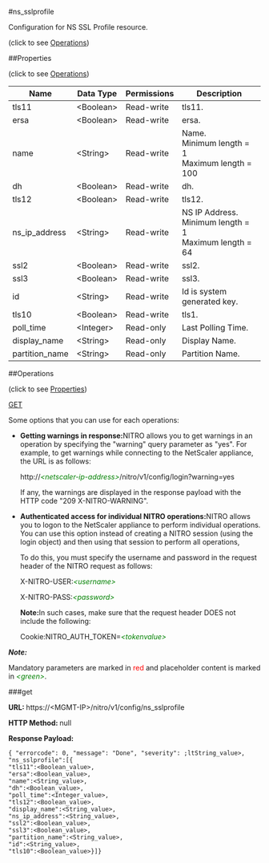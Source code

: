 #ns_sslprofile



Configuration for NS SSL Profile resource.

<span>(click to see [Operations](#operations))</span>



##Properties 

<span>(click to see [Operations](#operations))</span>





<table><thead><tr><th>Name</th><th>Data Type</th><th>Permissions</th><th>Description</th></tr></thead><tbody><tr><td>tls11</td><td>&lt;Boolean></td><td>Read-write</td><td>tls11.</td></tr><tr><td>ersa</td><td>&lt;Boolean></td><td>Read-write</td><td>ersa.</td></tr><tr><td>name</td><td>&lt;String></td><td>Read-write</td><td>Name.<br>Minimum length = 1<br>Maximum length = 100</td></tr><tr><td>dh</td><td>&lt;Boolean></td><td>Read-write</td><td>dh.</td></tr><tr><td>tls12</td><td>&lt;Boolean></td><td>Read-write</td><td>tls12.</td></tr><tr><td>ns_ip_address</td><td>&lt;String></td><td>Read-write</td><td>NS IP Address.<br>Minimum length = 1<br>Maximum length = 64</td></tr><tr><td>ssl2</td><td>&lt;Boolean></td><td>Read-write</td><td>ssl2.</td></tr><tr><td>ssl3</td><td>&lt;Boolean></td><td>Read-write</td><td>ssl3.</td></tr><tr><td>id</td><td>&lt;String></td><td>Read-write</td><td>Id is system generated key.</td></tr><tr><td>tls10</td><td>&lt;Boolean></td><td>Read-write</td><td>tls1.</td></tr><tr><td>poll_time</td><td>&lt;Integer></td><td>Read-only</td><td>Last Polling Time.</td></tr><tr><td>display_name</td><td>&lt;String></td><td>Read-only</td><td>Display Name.</td></tr><tr><td>partition_name</td><td>&lt;String></td><td>Read-only</td><td>Partition Name.</td></tr></tbody></table>

##Operations 

<span>(click to see [Properties](#properties))</span>





[GET](#get)





Some options that you can use for each operations:

<ul><li><p><b>Getting warnings in response:</b>NITRO allows you to get warnings in an operation by specifying the "warning" query parameter as "yes". For example, to get warnings while connecting to the NetScaler appliance, the URL is as follows:</p><p>http://<span style="color:green;font-style:italic;">&lt;netscaler-ip-address&gt;</span>/nitro/v1/config/login?warning=yes</p><p>If any, the warnings are displayed in the response payload with the HTTP code "209 X-NITRO-WARNING".</p></li><li><p><b>Authenticated access for individual NITRO operations:</b>NITRO allows you to logon to the NetScaler appliance to perform individual operations. You can use this option instead of creating a NITRO session (using the login object) and then using that session to perform all operations,</p><p>To do this, you must specify the username and password in the request header of the NITRO request as follows:</p><p>X-NITRO-USER:<span style="color:green;font-style:italic;">&lt;username&gt;</span></p><p>X-NITRO-PASS:<span style="color:green;font-style:italic;">&lt;password&gt;</span></p><p><b>Note:</b>In such cases, make sure that the request header DOES not include the following:</p><p>Cookie:NITRO_AUTH_TOKEN=<span style="color:green;font-style:italic;">&lt;tokenvalue&gt;</span></p></li></ul>







***Note:*** 

Mandatory parameters are marked in <span style="color:#FF0000;">red</span> and placeholder content is marked in <span style="color:green;font-style:italic">&lt;green&gt;</span>.



###get







<b>URL: </b>https://&lt;MGMT-IP&gt;/nitro/v1/config/ns_sslprofile

<b>HTTP Method: </b>null

<b>Response Payload: </b>
```
{ "errorcode": 0, "message": "Done", "severity": ;ltString_value>, "ns_sslprofile":[{
"tls11":<Boolean_value>,
"ersa":<Boolean_value>,
"name":<String_value>,
"dh":<Boolean_value>,
"poll_time":<Integer_value>,
"tls12":<Boolean_value>,
"display_name":<String_value>,
"ns_ip_address":<String_value>,
"ssl2":<Boolean_value>,
"ssl3":<Boolean_value>,
"partition_name":<String_value>,
"id":<String_value>,
"tls10":<Boolean_value>}]}
```







